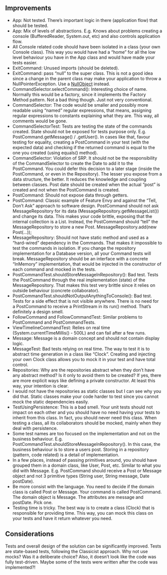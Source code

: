 ## Improvements

- App: Not tested. There’s important logic in there (application flow) that should be tested. 
- App: Mix of levels of abstractions. E.g. Knows about problems creating a console (BufferedReader, System.out, etc) and also controls application flow.
- All Console related code should have been isolated in a class (your own Console class). This way you would have had a “home” for all the low level behaviour you have in the App class and would have made your tests easier.  
- ExitCommand: Unused imports (should be deleted). 
- ExitCommand: pass “null” to the super class. This is not a good idea since a change in the parent class may make your application to throw a NullPointerException. Use a [NullObject](https://en.wikipedia.org/wiki/Null_Object_pattern) instead.
- CommandSelector.selectCommand(): Interesting choice of name. Normally this would be a factory, since it implements the Factory Method pattern. Not a bad thing though. Just not very conventional. 
- CommandSelector: The code would be smaller and possibly more readable using “named” regular expressions, that means, assigning regular expressions to constants explaining what they are. This way, all comments would be gone. 
- CommandSelectorTest: Tests are testing the state of the commands created. State should not be exposed for tests purpose only. E.g. PostCommand.getMessage() / .getUser(). In cases like that, favour testing for equality, creating a PostCommand in your test (with the expected data) and checking if the returned command is equal to the one you created (using equals() method). 
- CommandSelector: Violation of SRP. It should not be the responsibility of the CommandSelector to create the Date to add it to the PostCommand. You could defer this decision to a later stage (inside the PostCommand, or even in the Repository). The lesser you expose from a data structure, the better. It reduces the knowledge and coupling between classes. Post date should be created when the actual “post” is created and not when the PostCommand is created. 
- PostCommand: Should not expose data through getters. 
- PostCommand: Classic example of Feature Envy and against the “Tell, Don’t Ask” approach to software design. PostCommand should not ask MessageRepository for its data (MessageRepository.getMessageList()) and change its data. This makes your code brittle, exposing that the internal collection is a List. Instead, the PostCommand should “tell” the MessageRepository to store a new Post. MessageRepository.add(new Post(...));
- MessageRepository: Should not have static method and used as a “hard-wired” dependency in the Commands. That makes it impossible to test the commands in isolation. If you change the repository implementation for a Database version, all your Command tests will break. MessageRepository should be an interface with a concrete “InMemory” implementation, that would be injected in the constructor of each command and mocked in the tests. 
- PostCommandTest.shouldStoreMessageInRepository(): Bad test. Tests the PostCommand through the real implementation (state) of the MessageRepository. That makes this test very brittle since it relies on outside behaviour (concrete collaborator).
- PostCommandTest.shouldNotOutputAnythingToConsole(): Bad test. Tests for a side effect that is not visible anywhere. There is no need for a PostCommand to receive a PrintStream in its run() method. That’s definitely a design smell. 
- FollowCommand and FollowCommandTest: Similar problems to PostCommand and PostCommandTests. 
- ViewTimelineCommandTest: Relies on real time (System.currentTimeMillis() - 500L) and can fail after a few runs. 
- Message: Message is a domain concept and should not contain display logic. 
- MessageTest: Bad tests relying on real time. The way to test it is to abstract time generation in a class like “Clock”. Creating and injecting your own Clock class allows you to mock it in your test and have total control. 
- Repositories: Why are the repositories abstract when they don’t have any abstract method? Is it only to avoid them to be created? If yes, there are more explicit ways like defining a private constructor. At least this way, your intention is clear. 
- I would not have the repositories as static classes but I can see why you did that. Static classes make your code harder to test since you cannot mock the static dependencies easily. 
- TestUsingPersistence: This is a bad smell. Your unit tests should not impact on each other and you should have no need having your tests to inherit from this class. In fact, you should never need this class. When testing a class, all its collaborators should be mocked, mainly when they deal with persistence.  
- Some test names are too focused on the implementation and not on the business behaviour. E.g. PostCommandTest.shouldStoreMessageInRepository(). In this case, the business behaviour is to store a users post. Storing in a repository (pattern, code related) is a detail of implementation.
- In a few places, instead of passing primitives around, you should have grouped them in a domain class, like User, Post, etc. Similar to what you did with Message. E.g. PostCommand should receive a Post or Message object and not 3 primitive types (String user, String message, Date postDate). 
- Be more consist with the language. You need to decide if the domain class is called Post or Message. Your command is called PostCommand. The domain object is Message. The attributes are message and postDate. Pick one.
- Testing time is tricky. The best way is to create a class (Clock) that is responsible for providing time. This way, you can mock this class on your tests and have it return whatever you need. 

## Considerations
Tests and overall design of the solution can be significantly improved. Tests are state-based tests, following the Classicist approach. Why not use mocks? Was it a deliberate choice? Also, it doesn’t look like the code was fully test-driven. Maybe some of the tests were written after the code was implemented?!
